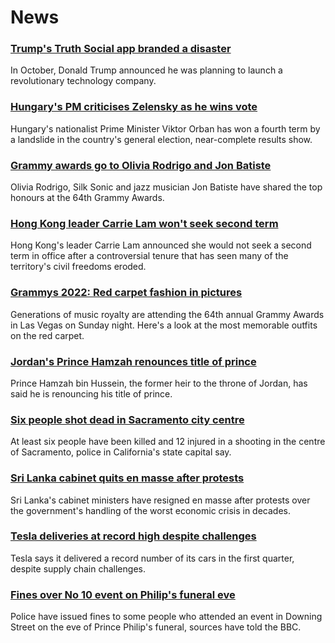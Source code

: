 # News
### [Trump's Truth Social app branded a disaster](https://www.bbc.com/news/technology-60922717)
In October, Donald Trump announced he was planning to launch a revolutionary technology company.
### [Hungary's PM criticises Zelensky as he wins vote](https://www.bbc.com/news/world-europe-60977917)
Hungary's nationalist Prime Minister Viktor Orban has won a fourth term by a landslide in the country's general election, near-complete results show.
### [Grammy awards go to Olivia Rodrigo and Jon Batiste](https://www.bbc.com/news/entertainment-arts-60978161)
Olivia Rodrigo, Silk Sonic and jazz musician Jon Batiste have shared the top honours at the 64th Grammy Awards.
### [Hong Kong leader Carrie Lam won't seek second term](https://www.bbc.com/news/world-asia-china-60978792)
Hong Kong's leader Carrie Lam announced she would not seek a second term in office after a controversial tenure that has seen many of the territory's civil freedoms eroded.
### [Grammys 2022: Red carpet fashion in pictures](https://www.bbc.com/news/entertainment-arts-60977867)
Generations of music royalty are attending the 64th annual Grammy Awards in Las Vegas on Sunday night. Here's a look at the most memorable outfits on the red carpet.
### [Jordan's Prince Hamzah renounces title of prince](https://www.bbc.com/news/world-middle-east-60976314)
Prince Hamzah bin Hussein, the former heir to the throne of Jordan, has said he is renouncing his title of prince.
### [Six people shot dead in Sacramento city centre](https://www.bbc.com/news/world-us-canada-60974119)
At least six people have been killed and 12 injured in a shooting in the centre of Sacramento, police in California's state capital say.
### [Sri Lanka cabinet quits en masse after protests](https://www.bbc.com/news/world-asia-60975941)
Sri Lanka's cabinet ministers have resigned en masse after protests over the government's handling of the worst economic crisis in decades.
### [Tesla deliveries at record high despite challenges](https://www.bbc.com/news/business-60978211)
Tesla says it delivered a record number of its cars in the first quarter, despite supply chain challenges.
### [Fines over No 10 event on Philip's funeral eve](https://www.bbc.com/news/uk-60978069)
Police have issued fines to some people who attended an event in Downing Street on the eve of Prince Philip's funeral, sources have told the BBC.
